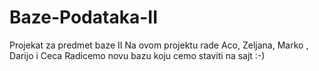 # Baze-Podataka-II
Projekat za predmet baze II
Na ovom projektu rade Aco, Zeljana, Marko , Darijo i Ceca
Radicemo novu bazu koju cemo staviti na sajt :-)
